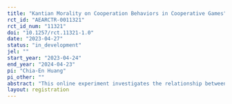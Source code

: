 ```yaml
---
title: "Kantian Morality on Cooperation Behaviors in Cooperative Games"
rct_id: "AEARCTR-0011321"
rct_id_num: "11321"
doi: "10.1257/rct.11321-1.0"
date: "2023-04-27"
status: "in_development"
jel: ""
start_year: "2023-04-24"
end_year: "2024-04-23"
pi: "Chia-En Huang"
pi_other: ""
abstract: "This online experiment investigates the relationship between Kantian morality and cooperation behavior in the context of three different cooperative games: sequential prisoner’s dilemma, trust game, and ultimatum game. We aim to answer the question of how pairing participants with similar backgrounds affects cooperation behavior, pro-social behavior, beliefs, and moral values. Participants are randomly assigned to a control or treatment group. In the control group, participants were paired randomly, while in the treatment group, participants were paired with individuals who shared similar background characteristics, such as grade, attending college, homely city, and work routine. This study provides valuable insights into the underlying mechanisms that drive cooperative behavior and informs our understanding of human social behavior."
layout: registration
---
```



